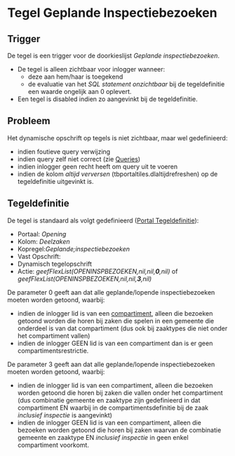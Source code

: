 # Tegel Geplande Inspectiebezoeken

## Trigger

De tegel is een trigger voor de doorkieslijst *Geplande inspectiebezoeken*.

  * De tegel is alleen zichtbaar voor inlogger wanneer: 
    * deze aan hem/haar is toegekend 
    * de evaluatie van het *SQL statement onzichtbaar* bij de tegeldefinitie een waarde ongelijk aan 0 oplevert. 
  * Een tegel is disabled indien zo aangevinkt bij de tegeldefinitie.

## Probleem

Het dynamische opschrift op tegels is niet zichtbaar, maar wel gedefinieerd:

  * indien foutieve query verwijzing  
  * indien query zelf niet correct (zie [Queries](/docs/instellen_inrichten/queries.md))
  * indien inlogger geen recht heeft om query uit te voeren
  * indien de kolom *altijd verversen* (tbportaltiles.dlaltijdrefreshen) op de tegeldefinitie uitgevinkt is.

## Tegeldefinitie

De tegel is standaard als volgt gedefinieerd ([Portal Tegeldefinitie](/docs/instellen_inrichten/portaldefinitie/portal_tegel.md)):

  * Portaal: *Opening*
  * Kolom: *Deelzaken*
  * Kopregel:*Geplande;inspectiebezoeken*
  * Vast Opschrift:
  * Dynamisch tegelopschrift
  *  Actie: *geefFlexList(OPENINSPBEZOEKEN,nil,nil,***0***,nil)* of *geefFlexList(OPENINSPBEZOEKEN,nil,nil,***3***,nil)*

De parameter 0 geeft aan dat alle geplande/lopende inspectiebezoeken moeten worden getoond, waarbij:

  * indien de inlogger lid is van een [compartiment](/docs/instellen_inrichten/compartimenten.md), alleen die bezoeken getoond worden die horen bij zaken die spelen in een gemeente die onderdeel is van dat compartiment (dus ook bij zaaktypes die niet onder het compartiment vallen)
  * indien de inlogger GEEN lid is van een compartiment dan is er geen compartimentsrestrictie.

De parameter 3 geeft aan dat alle geplande/lopende inspectiebezoeken  moeten worden getoond, waarbij:

  *  indien de inlogger lid is van een compartiment, alleen die bezoeken worden getoond die horen bij zaken die vallen onder het compartiment (dus combinatie gemeente en zaaktype zijn gedefinieerd in dat compartiment EN waarbij in de compartimentsdefinitie bij de zaak *inclusief inspectie* is aangevinkt)
  * indien de inlogger GEEN lid is van een compartiment, alleen die bezoeken worden getoond die horen bij zaken waarvan de combinatie gemeente en zaaktype EN *inclusief inspectie* in geen enkel compartiment voorkomt.

